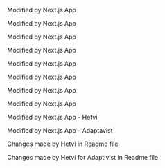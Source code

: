 

Modified by Next.js App

Modified by Next.js App

Modified by Next.js App

Modified by Next.js App

Modified by Next.js App

Modified by Next.js App

Modified by Next.js App

Modified by Next.js App

Modified by Next.js App - Hetvi 

Modified by Next.js App - Adaptavist

Changes made by Hetvi in Readme file

Changes made by Hetvi for Adaptivist  in Readme file